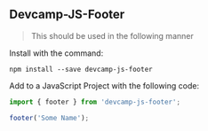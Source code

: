 ## Devcamp-JS-Footer

>This should be used in the following manner

Install with the command:

```
npm install --save devcamp-js-footer
```
Add to a JavaScript Project with the following code:

```javascript
import { footer } from 'devcamp-js-footer';

footer('Some Name');
```